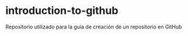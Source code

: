 # introduction-to-github
Repositorio utilizado para la guia de creación de un repositorio en GitHub
